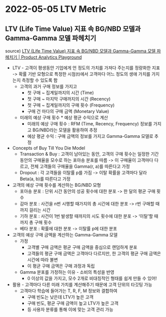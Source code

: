 # 2022-05-05 LTV Metric
## LTV (Life Time Value) 지표 속 BG/NBD 모델과 Gamma-Gamma 모델 파헤치기
source)  [LTV (Life Time Value) 지표 속 BG/NBD 모델과 Gamma-Gamma 모델 파헤치기 | Product Analytics Playground](https://playinpap.github.io/ltv/)
* LTV - 고객이 평생동안 기업에게 언 정도의 가치를 가져다 주는지를 정량화한 지표 -> 확률 기반 모형으로 특정한 시점(t)에서 고객마다 어느 정도의 생애 가치를 가지는지 측정할 수 있도록 함
	* 고객의 과거 구매 정보를 가지고
		* 첫 구매 ~ 집계일까지의 시간 (Time)
		* 첫 구매 ~ 마지막 구매까지의 시간 (Recency)
		* 첫 구매 ~ 집계일까지의 구매 횟수 (Frequency)
		* 구매 건 마다의 구매 금액 (Monetary Value)
	* 미래의 예상 구매 횟수 * 예상 평균 수익으로 계산
		* 미래의 예상 구매 횟수 : RFM (Time, Recency, Frequency) 정보를 가지고 BG/NBD라는 모델을 활용하여 추정
		* 예상 평균 수익 : 구매 금액의 정보를 가지고 Gamma-Gamma 모델로 추정
* Concepts of Buy Till You Die Model
	* Transaction & Buy : 고객이 남아있는 동안, 고객의 구매 횟수는 일정한 기간 동안의 구매율을 모수로 하는 포아송 분포를 따름 -> 이 구매율이 고객마다 다르고, 전체 고객들의 구매율을 Gamma(r, a)를 따른다고 가정
	* Dropout : 각 고객들을 이탈률 p를 가짐 -> 이탈 확률을 고객마다 달라 Beta(a, b)를 따른다고 가정
* 고객의 예상 구매 횟수를 계산하는 BG/NBD 모형
	* 포아송 분포 : 단위 시간 동안의 성공 횟수에 대한 분포 -> 한 달의 평균 구매 횟수
	* 감마 분포 : 사건을 n번 시행할 때가지의 총 시간에 대한 분포 -> r번 구매할 때까지 걸리는 시간
	* 기하 분포 : 사건이 1번 발생할 때까지의 시도 횟수에 대한 분포 -> ‘이탈’할 때까지 총 구매 횟수
	* 베타 분포 : 확률에 대한 분포 -> 이탈률 p에 대한 분포
* 고객의 예상 구매 금액을 계산하는 Gamma-Gamma 모델
	* 가정
		* 고객별 구매 금액은 평균 구매 금액을 중심으로 랜덤하게 분포
		* 고객들의 평균 구매 금액은 고객마다 다르지만, 한 고객의 평균 구매 금액은 시간에 따라 불변
		* 이 평균 구매 금액은 구매 과정과 독립
	* Gamma 분포를 가정하는 이유 - 소비의 특성을 반영
		* 0 이상의 값을 가지고, 모수 2개로 비대칭적인 형태를 쉽게 만들 수 있어!
* 활용 - 고객마다 다른 미래 가치를 계산해주기 때문에 고객 단위의 타깃팅 가능
	* 고객마다 학습에 들어가는 T, R, F, M 정보와 결합하여
		* 구매 빈도는 낮은데 LTV가 높은 고객
		* 구매 빈도, 평균 구매 금액이 높고 LTV가 높은 고객
		* 등 사용자 분류를 통해 이에 맞는 고객 관리 가능